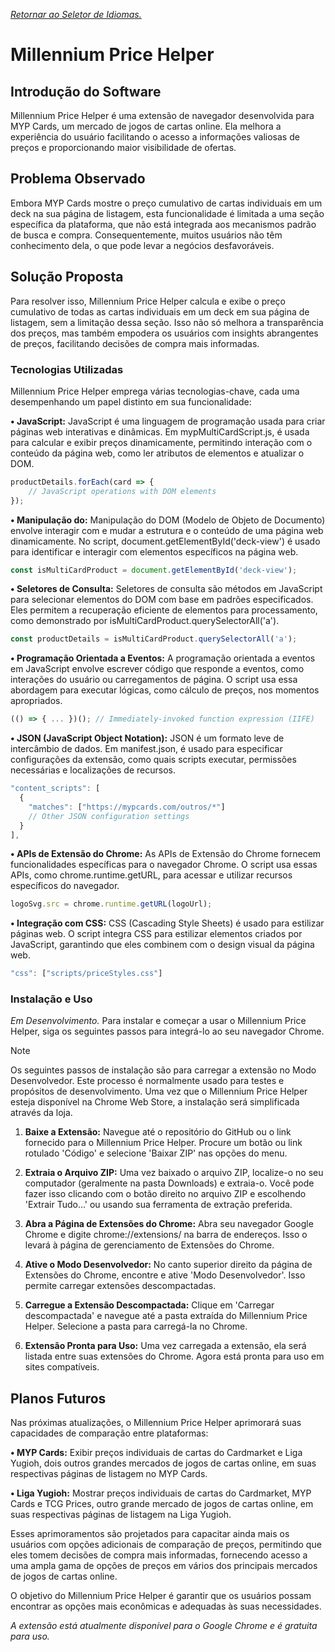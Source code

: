 [_Retornar ao Seletor de Idiomas._](https://github.com/MPCGomes/Millennium-Price-Helper/blob/main/README.md)

# Millennium Price Helper

## Introdução do Software
Millennium Price Helper é uma extensão de navegador desenvolvida para MYP Cards, um mercado de jogos de cartas online. Ela melhora a experiência do usuário facilitando o acesso a informações valiosas de preços e proporcionando maior visibilidade de ofertas.

## Problema Observado
Embora MYP Cards mostre o preço cumulativo de cartas individuais em um deck na sua página de listagem, esta funcionalidade é limitada a uma seção específica da plataforma, que não está integrada aos mecanismos padrão de busca e compra. Consequentemente, muitos usuários não têm conhecimento dela, o que pode levar a negócios desfavoráveis.

## Solução Proposta
Para resolver isso, Millennium Price Helper calcula e exibe o preço cumulativo de todas as cartas individuais em um deck em sua página de listagem, sem a limitação dessa seção. Isso não só melhora a transparência dos preços, mas também empodera os usuários com insights abrangentes de preços, facilitando decisões de compra mais informadas.

### Tecnologias Utilizadas
Millennium Price Helper emprega várias tecnologias-chave, cada uma desempenhando um papel distinto em sua funcionalidade:

**• JavaScript:** JavaScript é uma linguagem de programação usada para criar páginas web interativas e dinâmicas. Em mypMultiCardScript.js, é usada para calcular e exibir preços dinamicamente, permitindo interação com o conteúdo da página web, como ler atributos de elementos e atualizar o DOM.

```javascript
productDetails.forEach(card => {
    // JavaScript operations with DOM elements
});
```

**• Manipulação do:** Manipulação do DOM (Modelo de Objeto de Documento) envolve interagir com e mudar a estrutura e o conteúdo de uma página web dinamicamente. No script, document.getElementById('deck-view') é usado para identificar e interagir com elementos específicos na página web.

```javascript
const isMultiCardProduct = document.getElementById('deck-view');
```

**• Seletores de Consulta:** Seletores de consulta são métodos em JavaScript para selecionar elementos do DOM com base em padrões especificados. Eles permitem a recuperação eficiente de elementos para processamento, como demonstrado por isMultiCardProduct.querySelectorAll('a').

```javascript
const productDetails = isMultiCardProduct.querySelectorAll('a');
```

**• Programação Orientada a Eventos:** A programação orientada a eventos em JavaScript envolve escrever código que responde a eventos, como interações do usuário ou carregamentos de página. O script usa essa abordagem para executar lógicas, como cálculo de preços, nos momentos apropriados.

```javascript
(() => { ... })(); // Immediately-invoked function expression (IIFE)
```

**• JSON (JavaScript Object Notation):**
JSON é um formato leve de intercâmbio de dados. Em manifest.json, é usado para especificar configurações da extensão, como quais scripts executar, permissões necessárias e localizações de recursos.

```javascript
"content_scripts": [
  {
    "matches": ["https://mypcards.com/outros/*"]
    // Other JSON configuration settings
  }
],
```

**• APIs de Extensão do Chrome:** As APIs de Extensão do Chrome fornecem funcionalidades específicas para o navegador Chrome. O script usa essas APIs, como chrome.runtime.getURL, para acessar e utilizar recursos específicos do navegador.

```javascript
logoSvg.src = chrome.runtime.getURL(logoUrl);
```

**• Integração com CSS:** CSS (Cascading Style Sheets) é usado para estilizar páginas web. O script integra CSS para estilizar elementos criados por JavaScript, garantindo que eles combinem com o design visual da página web.

```javascript
"css": ["scripts/priceStyles.css"]
```

### Instalação e Uso
_Em Desenvolvimento._
Para instalar e começar a usar o Millennium Price Helper, siga os seguintes passos para integrá-lo ao seu navegador Chrome.

> [!NOTE]
> Os seguintes passos de instalação são para carregar a extensão no Modo Desenvolvedor. Este processo é normalmente usado para testes e propósitos de desenvolvimento. Uma vez que o Millennium Price Helper esteja disponível na Chrome Web Store, a instalação será simplificada através da loja.

1. **Baixe a Extensão:** Navegue até o repositório do GitHub ou o link fornecido para o Millennium Price Helper. Procure um botão ou link rotulado 'Código' e selecione 'Baixar ZIP' nas opções do menu.

2. **Extraia o Arquivo ZIP:** Uma vez baixado o arquivo ZIP, localize-o no seu computador (geralmente na pasta Downloads) e extraia-o. Você pode fazer isso clicando com o botão direito no arquivo ZIP e escolhendo 'Extrair Tudo...' ou usando sua ferramenta de extração preferida.

3. **Abra a Página de Extensões do Chrome:** Abra seu navegador Google Chrome e digite chrome://extensions/ na barra de endereços. Isso o levará à página de gerenciamento de Extensões do Chrome.

4. **Ative o Modo Desenvolvedor:** No canto superior direito da página de Extensões do Chrome, encontre e ative 'Modo Desenvolvedor'. Isso permite carregar extensões descompactadas.

5. **Carregue a Extensão Descompactada:** Clique em 'Carregar descompactada' e navegue até a pasta extraída do Millennium Price Helper. Selecione a pasta para carregá-la no Chrome.

6. **Extensão Pronta para Uso:** Uma vez carregada a extensão, ela será listada entre suas extensões do Chrome. Agora está pronta para uso em sites compatíveis.

## Planos Futuros
Nas próximas atualizações, o Millennium Price Helper aprimorará suas capacidades de comparação entre plataformas:

**• MYP Cards:** Exibir preços individuais de cartas do Cardmarket e Liga Yugioh, dois outros grandes mercados de jogos de cartas online, em suas respectivas páginas de listagem no MYP Cards.

**• Liga Yugioh:** Mostrar preços individuais de cartas do Cardmarket, MYP Cards e TCG Prices, outro grande mercado de jogos de cartas online, em suas respectivas páginas de listagem na Liga Yugioh.

Esses aprimoramentos são projetados para capacitar ainda mais os usuários com opções adicionais de comparação de preços, permitindo que eles tomem decisões de compra mais informadas, fornecendo acesso a uma ampla gama de opções de preços em vários dos principais mercados de jogos de cartas online.

O objetivo do Millennium Price Helper é garantir que os usuários possam encontrar as opções mais econômicas e adequadas às suas necessidades.

_A extensão está atualmente disponível para o Google Chrome e é gratuita para uso._
